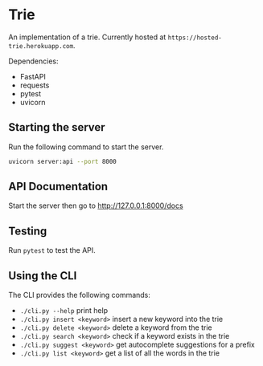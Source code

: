 # Trie
An implementation of a trie.
Currently hosted at `https://hosted-trie.herokuapp.com`.

Dependencies:
- FastAPI
- requests
- pytest
- uvicorn

## Starting the server
Run the following command to start the server.
```bash
uvicorn server:api --port 8000
```

## API Documentation
Start the server then go to http://127.0.0.1:8000/docs

## Testing
Run `pytest` to test the API.

## Using the CLI
The CLI provides the following commands:
- `./cli.py --help` print help
- `./cli.py insert <keyword>` insert a new keyword into the trie
- `./cli.py delete <keyword>` delete a keyword from the trie
- `./cli.py search <keyword>` check if a keyword exists in the trie
- `./cli.py suggest <keyword>` get autocomplete suggestions for a prefix
- `./cli.py list <keyword>` get a list of all the words in the trie
